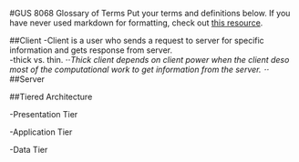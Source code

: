 #GUS 8068 Glossary of Terms
Put your terms and definitions below. If you have never used markdown for formatting, check out [this resource](https://github.com/adam-p/markdown-here/wiki/Markdown-Cheatsheet).

##Client
-Client is a user who sends a request to server for specific information and gets response from server.  
-thick vs. thin. 
⋅⋅*Thick client depends on  client power when the client deso most of the computational work to get information from the server.
⋅⋅*
##Server

##Tiered Architecture

-Presentation Tier

-Application Tier

-Data Tier
